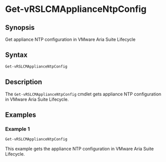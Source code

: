 # Get-vRSLCMApplianceNtpConfig

## Synopsis

Get appliance NTP configuration in VMware Aria Suite Lifecycle

## Syntax

```powershell
Get-vRSLCMApplianceNtpConfig
```

## Description

The `Get-vRSLCMApplianceNtpConfig` cmdlet gets appliance NTP configuration in VMware Aria Suite Lifecycle.

## Examples

### Example 1

```powershell
Get-vRSLCMApplianceNtpConfig
```

This example gets the appliance NTP configuration in VMware Aria Suite Lifecycle.
